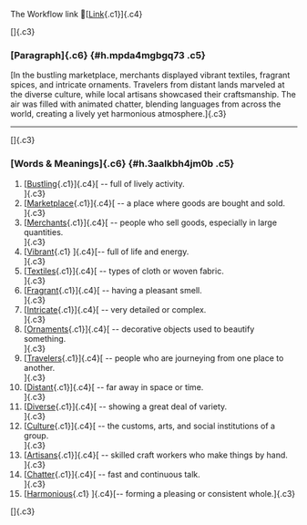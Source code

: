 The Workflow link
👏[[Link](https://www.google.com/url?q=http://www.google.com&sa=D&source=editors&ust=1756311804756698&usg=AOvVaw1Cs7y_XQWQHSudQ_9M7qEr){.c1}]{.c4}

[]{.c3}

### [Paragraph]{.c6} {#h.mpda4mgbgq73 .c5}

[In the bustling marketplace, merchants displayed vibrant textiles,
fragrant spices, and intricate ornaments. Travelers from distant lands
marveled at the diverse culture, while local artisans showcased their
craftsmanship. The air was filled with animated chatter, blending
languages from across the world, creating a lively yet harmonious
atmosphere.]{.c3}

------------------------------------------------------------------------

[]{.c3}

### [Words & Meanings]{.c6} {#h.3aalkbh4jm0b .c5}

1.  [[Bustling](https://www.google.com/url?q=http://www.google.com&sa=D&source=editors&ust=1756311804758053&usg=AOvVaw1YKge_BPxT3ufWcoMdqCcB){.c1}]{.c4}[ --
    full of lively activity.\
    ]{.c3}
2.  [[Marketplace](https://www.google.com/url?q=http://www.google.com&sa=D&source=editors&ust=1756311804758274&usg=AOvVaw3BH0SqYfFFrT03xK6uiaF9){.c1}]{.c4}[ --
    a place where goods are bought and sold.\
    ]{.c3}
3.  [[Merchants](https://www.google.com/url?q=http://www.google.com&sa=D&source=editors&ust=1756311804758552&usg=AOvVaw1zbWmPUbo6YmLM88EyBcqq){.c1}]{.c4}[ --
    people who sell goods, especially in large quantities.\
    ]{.c3}
4.  [[Vibrant](https://www.google.com/url?q=http://www.google.com&sa=D&source=editors&ust=1756311804758867&usg=AOvVaw21d0y4EeQiwseV8NDpNKnC){.c1}
    ]{.c4}[-- full of life and energy.\
    ]{.c3}
5.  [[Textiles](https://www.google.com/url?q=http://www.google.com&sa=D&source=editors&ust=1756311804759115&usg=AOvVaw1ZjZCQFUjX1vcl5D2d6OWR){.c1}]{.c4}[ --
    types of cloth or woven fabric.\
    ]{.c3}
6.  [[Fragrant](https://www.google.com/url?q=http://www.google.com&sa=D&source=editors&ust=1756311804759302&usg=AOvVaw2K5bfmy3WKbVlbondq_YLe){.c1}]{.c4}[ --
    having a pleasant smell.\
    ]{.c3}
7.  [[Intricate](https://www.google.com/url?q=http://www.google.com&sa=D&source=editors&ust=1756311804759549&usg=AOvVaw1HmQiapk9zgIkWWafsdqlb){.c1}]{.c4}[ --
    very detailed or complex.\
    ]{.c3}
8.  [[Ornaments](https://www.google.com/url?q=http://www.google.com&sa=D&source=editors&ust=1756311804759728&usg=AOvVaw0UwrA5Q7LSYTKLhPX5Y__g){.c1}]{.c4}[ --
    decorative objects used to beautify something.\
    ]{.c3}
9.  [[Travelers](https://www.google.com/url?q=http://www.google.com&sa=D&source=editors&ust=1756311804759946&usg=AOvVaw0WfIWeHddrC4ZIC2xMy8qC){.c1}]{.c4}[ --
    people who are journeying from one place to another.\
    ]{.c3}
10. [[Distant](https://www.google.com/url?q=http://www.google.com&sa=D&source=editors&ust=1756311804760167&usg=AOvVaw3KK-_jk4Seg6opKmYmAeP7){.c1}]{.c4}[ --
    far away in space or time.\
    ]{.c3}
11. [[Diverse](https://www.google.com/url?q=http://www.google.com&sa=D&source=editors&ust=1756311804760334&usg=AOvVaw23x1BB47-mTdNJGaKmYpCI){.c1}]{.c4}[ --
    showing a great deal of variety.\
    ]{.c3}
12. [[Culture](https://www.google.com/url?q=http://www.google.com&sa=D&source=editors&ust=1756311804760507&usg=AOvVaw15pb_Eyeomxn8--g79X6cj){.c1}]{.c4}[ --
    the customs, arts, and social institutions of a group.\
    ]{.c3}
13. [[Artisans](https://www.google.com/url?q=http://www.google.com&sa=D&source=editors&ust=1756311804760775&usg=AOvVaw3bJ5pSYwrXNE1ZnaZFUY-F){.c1}]{.c4}[ --
    skilled craft workers who make things by hand.\
    ]{.c3}
14. [[Chatter](https://www.google.com/url?q=http://www.google.com&sa=D&source=editors&ust=1756311804761088&usg=AOvVaw12cPdxrm5yJw0SsC8Tz4ho){.c1}]{.c4}[ --
    fast and continuous talk.\
    ]{.c3}
15. [[Harmonious](https://www.google.com/url?q=http://www.google.com&sa=D&source=editors&ust=1756311804761282&usg=AOvVaw3ZvTBQVYYVesveh74buZ8d){.c1}
    ]{.c4}[-- forming a pleasing or consistent whole.]{.c3}

[]{.c3}
